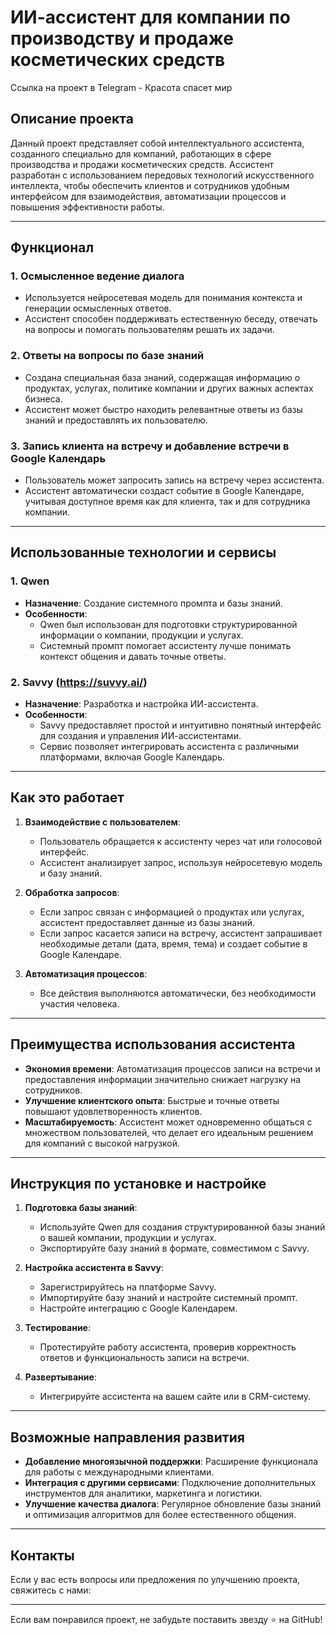 # ИИ-ассистент для компании по производству и продаже косметических средств

Ссылка на проект в Telegram - Красота спасет мир

## Описание проекта

Данный проект представляет собой интеллектуального ассистента, созданного специально для компаний, работающих в сфере производства и продажи косметических средств. Ассистент разработан с использованием передовых технологий искусственного интеллекта, чтобы обеспечить клиентов и сотрудников удобным интерфейсом для взаимодействия, автоматизации процессов и повышения эффективности работы.

---

## Функционал

### 1. **Осмысленное ведение диалога**
   - Используется нейросетевая модель для понимания контекста и генерации осмысленных ответов.
   - Ассистент способен поддерживать естественную беседу, отвечать на вопросы и помогать пользователям решать их задачи.

### 2. **Ответы на вопросы по базе знаний**
   - Создана специальная база знаний, содержащая информацию о продуктах, услугах, политике компании и других важных аспектах бизнеса.
   - Ассистент может быстро находить релевантные ответы из базы знаний и предоставлять их пользователю.

### 3. **Запись клиента на встречу и добавление встречи в Google Календарь**
   - Пользователь может запросить запись на встречу через ассистента.
   - Ассистент автоматически создаст событие в Google Календаре, учитывая доступное время как для клиента, так и для сотрудника компании.

---

## Использованные технологии и сервисы

### 1. **Qwen**
   - **Назначение**: Создание системного промпта и базы знаний.
   - **Особенности**:
     - Qwen был использован для подготовки структурированной информации о компании, продукции и услугах.
     - Системный промпт помогает ассистенту лучше понимать контекст общения и давать точные ответы.

### 2. **Savvy (https://suvvy.ai/)**
   - **Назначение**: Разработка и настройка ИИ-ассистента.
   - **Особенности**:
     - Savvy предоставляет простой и интуитивно понятный интерфейс для создания и управления ИИ-ассистентами.
     - Сервис позволяет интегрировать ассистента с различными платформами, включая Google Календарь.

---

## Как это работает

1. **Взаимодействие с пользователем**:
   - Пользователь обращается к ассистенту через чат или голосовой интерфейс.
   - Ассистент анализирует запрос, используя нейросетевую модель и базу знаний.

2. **Обработка запросов**:
   - Если запрос связан с информацией о продуктах или услугах, ассистент предоставляет данные из базы знаний.
   - Если запрос касается записи на встречу, ассистент запрашивает необходимые детали (дата, время, тема) и создает событие в Google Календаре.

3. **Автоматизация процессов**:
   - Все действия выполняются автоматически, без необходимости участия человека.

---

## Преимущества использования ассистента

- **Экономия времени**: Автоматизация процессов записи на встречи и предоставления информации значительно снижает нагрузку на сотрудников.
- **Улучшение клиентского опыта**: Быстрые и точные ответы повышают удовлетворенность клиентов.
- **Масштабируемость**: Ассистент может одновременно общаться с множеством пользователей, что делает его идеальным решением для компаний с высокой нагрузкой.

---

## Инструкция по установке и настройке

1. **Подготовка базы знаний**:
   - Используйте Qwen для создания структурированной базы знаний о вашей компании, продукции и услугах.
   - Экспортируйте базу знаний в формате, совместимом с Savvy.

2. **Настройка ассистента в Savvy**:
   - Зарегистрируйтесь на платформе Savvy.
   - Импортируйте базу знаний и настройте системный промпт.
   - Настройте интеграцию с Google Календарем.

3. **Тестирование**:
   - Протестируйте работу ассистента, проверив корректность ответов и функциональность записи на встречи.

4. **Развертывание**:
   - Интегрируйте ассистента на вашем сайте или в CRM-систему.

---

## Возможные направления развития

- **Добавление многоязычной поддержки**: Расширение функционала для работы с международными клиентами.
- **Интеграция с другими сервисами**: Подключение дополнительных инструментов для аналитики, маркетинга и логистики.
- **Улучшение качества диалога**: Регулярное обновление базы знаний и оптимизация алгоритмов для более естественного общения.

---

## Контакты

Если у вас есть вопросы или предложения по улучшению проекта, свяжитесь с нами:

---

Если вам понравился проект, не забудьте поставить звезду ⭐ на GitHub!
